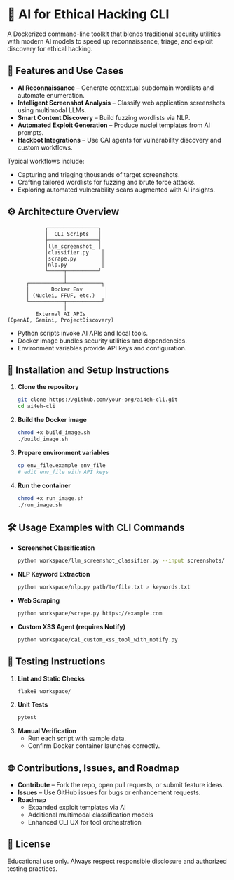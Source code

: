 # 📘 AI for Ethical Hacking CLI
A Dockerized command-line toolkit that blends traditional security utilities with modern AI models to speed up reconnaissance, triage, and exploit discovery for ethical hacking.

## 🎯 Features and Use Cases
- **AI Reconnaissance** – Generate contextual subdomain wordlists and automate enumeration.
- **Intelligent Screenshot Analysis** – Classify web application screenshots using multimodal LLMs.
- **Smart Content Discovery** – Build fuzzing wordlists via NLP.
- **Automated Exploit Generation** – Produce nuclei templates from AI prompts.
- **Hackbot Integrations** – Use CAI agents for vulnerability discovery and custom workflows.

Typical workflows include:
- Capturing and triaging thousands of target screenshots.
- Crafting tailored wordlists for fuzzing and brute force attacks.
- Exploring automated vulnerability scans augmented with AI insights.

## ⚙️ Architecture Overview
```
            ┌────────────────┐
            │  CLI Scripts   │
            ├────────────────┤
            │llm_screenshot_ │
            │classifier.py    │
            │scrape.py        │
            │nlp.py           │
            └─────┬──────────┘
                  │
      ┌───────────┴───────────┐
      │       Docker Env       │
      │ (Nuclei, FFUF, etc.)   │
      └───────────┬───────────┘
                  │
         External AI APIs
(OpenAI, Gemini, ProjectDiscovery)
```
- Python scripts invoke AI APIs and local tools.
- Docker image bundles security utilities and dependencies.
- Environment variables provide API keys and configuration.

## 🚀 Installation and Setup Instructions
1. **Clone the repository**
   ```bash
   git clone https://github.com/your-org/ai4eh-cli.git
   cd ai4eh-cli
   ```
2. **Build the Docker image**
   ```bash
   chmod +x build_image.sh
   ./build_image.sh
   ```
3. **Prepare environment variables**
   ```bash
   cp env_file.example env_file
   # edit env_file with API keys
   ```
4. **Run the container**
   ```bash
   chmod +x run_image.sh
   ./run_image.sh
   ```

## 🛠️ Usage Examples with CLI Commands
- **Screenshot Classification**
  ```bash
  python workspace/llm_screenshot_classifier.py --input screenshots/
  ```
- **NLP Keyword Extraction**
  ```bash
  python workspace/nlp.py path/to/file.txt > keywords.txt
  ```
- **Web Scraping**
  ```bash
  python workspace/scrape.py https://example.com
  ```
- **Custom XSS Agent (requires Notify)**
  ```bash
  python workspace/cai_custom_xss_tool_with_notify.py
  ```

## 🧪 Testing Instructions
1. **Lint and Static Checks**
   ```bash
   flake8 workspace/
   ```
2. **Unit Tests**
   ```bash
   pytest
   ```
3. **Manual Verification**
   - Run each script with sample data.
   - Confirm Docker container launches correctly.

## 🌐 Contributions, Issues, and Roadmap
- **Contribute** – Fork the repo, open pull requests, or submit feature ideas.
- **Issues** – Use GitHub issues for bugs or enhancement requests.
- **Roadmap**
  - Expanded exploit templates via AI
  - Additional multimodal classification models
  - Enhanced CLI UX for tool orchestration

## 📄 License
Educational use only. Always respect responsible disclosure and authorized testing practices.
